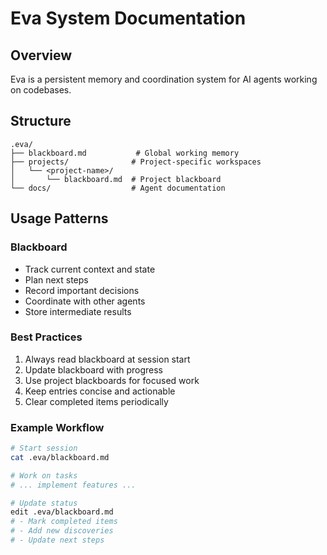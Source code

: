 # Eva System Documentation

## Overview
Eva is a persistent memory and coordination system for AI agents working on codebases.

## Structure
```
.eva/
├── blackboard.md           # Global working memory
├── projects/              # Project-specific workspaces
│   └── <project-name>/
│       └── blackboard.md  # Project blackboard
└── docs/                  # Agent documentation
```

## Usage Patterns

### Blackboard
- Track current context and state
- Plan next steps
- Record important decisions
- Coordinate with other agents
- Store intermediate results

### Best Practices
1. Always read blackboard at session start
2. Update blackboard with progress
3. Use project blackboards for focused work
4. Keep entries concise and actionable
5. Clear completed items periodically

### Example Workflow
```bash
# Start session
cat .eva/blackboard.md

# Work on tasks
# ... implement features ...

# Update status
edit .eva/blackboard.md
# - Mark completed items
# - Add new discoveries
# - Update next steps
```
